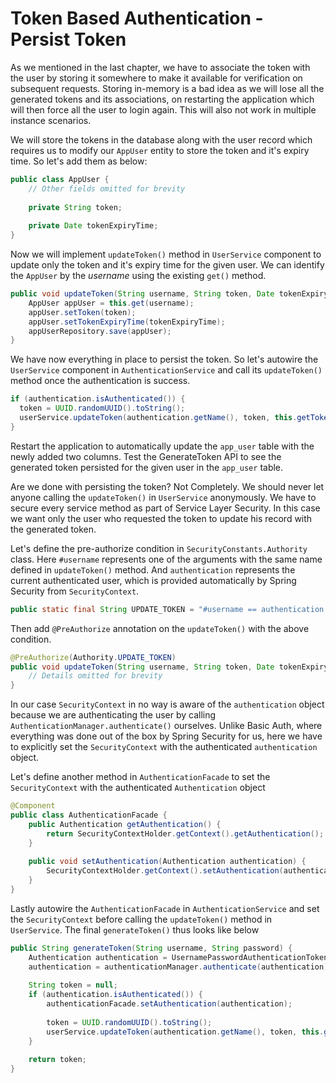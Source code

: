 # Token Based Authentication - Persist Token

As we mentioned in the last chapter, we have to associate the token with the user by storing it somewhere to make it available for verification on subsequent requests. Storing in-memory is a bad idea as we will lose all the generated tokens and its associations, on restarting the application which will then force all the user to login again. This will also not work in multiple instance scenarios.

We will store the tokens in the database along with the user record which requires us to modify our `AppUser` entity to store the token and it's expiry time. So let's add them as below:

```java
public class AppUser {
    // Other fields omitted for brevity
    
    private String token;  
    
    private Date tokenExpiryTime;
}
```

Now we will implement `updateToken()` method in `UserService` component to update only the token and it's expiry time for the given user. We can identify the `AppUser` by the *username* using the existing `get()` method.

```java
public void updateToken(String username, String token, Date tokenExpiryTime) {  
    AppUser appUser = this.get(username);  
    appUser.setToken(token);  
    appUser.setTokenExpiryTime(tokenExpiryTime);  
    appUserRepository.save(appUser);  
}
```

We have now everything in place to persist the token. So let's autowire the `UserService` component in `AuthenticationService` and call its `updateToken()` method once the authentication is success.

```java
if (authentication.isAuthenticated()) {  
  token = UUID.randomUUID().toString();  
  userService.updateToken(authentication.getName(), token, this.getTokenExpiryTime());  
}
```

Restart the application to automatically update the `app_user` table with the newly added two columns. Test the GenerateToken API to see the generated token persisted for the given user in the `app_user` table.

Are we done with persisting the token? Not Completely. We should never let anyone calling the `updateToken()` in `UserService` anonymously. We have to secure every service method as part of Service Layer Security. In this case we want only the user who requested the token to update his record with the generated token.

Let's define the pre-authorize condition in `SecurityConstants.Authority` class. Here `#username` represents one of the arguments with the same name defined in `updateToken()` method. And `authentication` represents the current authenticated user, which is provided automatically by Spring Security from `SecurityContext`.

```java
public static final String UPDATE_TOKEN = "#username == authentication.name";
```

Then add `@PreAuthorize` annotation on the `updateToken()` with the above condition.

```java
@PreAuthorize(Authority.UPDATE_TOKEN)  
public void updateToken(String username, String token, Date tokenExpiryTime) {
    // Details omitted for brevity
}
```

In our case `SecurityContext` in no way is aware of the `authentication` object because we are authenticating the user by calling `AuthenticationManager.authenticate()` ourselves. Unlike Basic Auth, where everything was done out of the box by Spring Security for us, here we have to explicitly set the `SecurityContext` with the authenticated `authentication` object.

Let's define another method in `AuthenticationFacade` to set the `SecurityContext` with the authenticated `Authentication` object

```java
@Component  
public class AuthenticationFacade {  
    public Authentication getAuthentication() {  
        return SecurityContextHolder.getContext().getAuthentication();  
    }  
    
    public void setAuthentication(Authentication authentication) {  
        SecurityContextHolder.getContext().setAuthentication(authentication);  
    }  
}
```

Lastly autowire the `AuthenticationFacade` in `AuthenticationService` and set the `SecurityContext` before calling the `updateToken()` method in `UserService`. The final `generateToken()` thus looks like below

```java
public String generateToken(String username, String password) {  
    Authentication authentication = UsernamePasswordAuthenticationToken.unauthenticated(username, password);  
    authentication = authenticationManager.authenticate(authentication);  
    
    String token = null;  
    if (authentication.isAuthenticated()) {  
        authenticationFacade.setAuthentication(authentication);  
        
        token = UUID.randomUUID().toString();  
        userService.updateToken(authentication.getName(), token, this.getTokenExpiryTime());  
    }  
    
    return token;  
}
```
